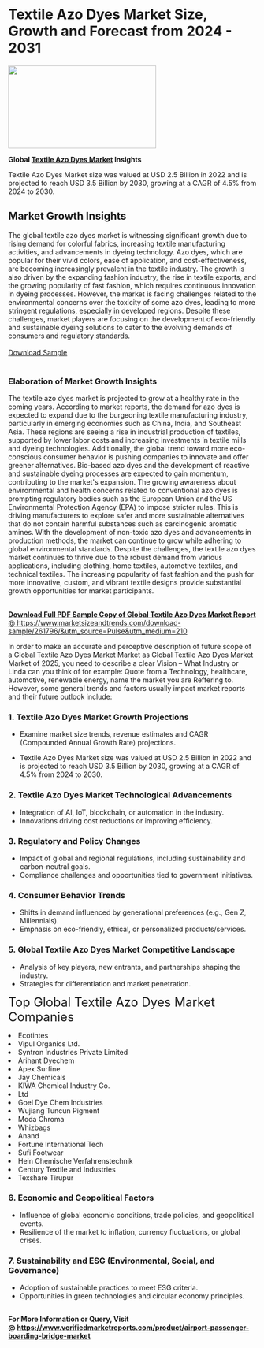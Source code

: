 <H1>Textile Azo Dyes Market Size, Growth and Forecast from 2024 - 2031</H1><img class="aligncenter size-medium wp-image-584254" src="https://thirdeyenews.in/wp-content/uploads/2024/09/Global-Market-Research-300x168.jpeg" alt="" width="300" height="168" /><p><strong>Global&nbsp;<a href="https://www.marketsizeandtrends.com/download-sample/261796/&amp;utm_source=Pulse&amp;utm_medium=210">Textile Azo Dyes Market</a> Insights</strong></p><p>Textile Azo Dyes Market size was valued at USD 2.5 Billion in 2022 and is projected to reach USD 3.5 Billion by 2030, growing at a CAGR of 4.5% from 2024 to 2030.</p><p><h2>Market Growth Insights</h2> <p>The global textile azo dyes market is witnessing significant growth due to rising demand for colorful fabrics, increasing textile manufacturing activities, and advancements in dyeing technology. Azo dyes, which are popular for their vivid colors, ease of application, and cost-effectiveness, are becoming increasingly prevalent in the textile industry. The growth is also driven by the expanding fashion industry, the rise in textile exports, and the growing popularity of fast fashion, which requires continuous innovation in dyeing processes. However, the market is facing challenges related to the environmental concerns over the toxicity of some azo dyes, leading to more stringent regulations, especially in developed regions. Despite these challenges, market players are focusing on the development of eco-friendly and sustainable dyeing solutions to cater to the evolving demands of consumers and regulatory standards. <br><br> <a href="sample-download-link">Download Sample</a> <br><br> <h3>Elaboration of Market Growth Insights</h3> <p>The textile azo dyes market is projected to grow at a healthy rate in the coming years. According to market reports, the demand for azo dyes is expected to expand due to the burgeoning textile manufacturing industry, particularly in emerging economies such as China, India, and Southeast Asia. These regions are seeing a rise in industrial production of textiles, supported by lower labor costs and increasing investments in textile mills and dyeing technologies. Additionally, the global trend toward more eco-conscious consumer behavior is pushing companies to innovate and offer greener alternatives. Bio-based azo dyes and the development of reactive and sustainable dyeing processes are expected to gain momentum, contributing to the market's expansion. The growing awareness about environmental and health concerns related to conventional azo dyes is prompting regulatory bodies such as the European Union and the US Environmental Protection Agency (EPA) to impose stricter rules. This is driving manufacturers to explore safer and more sustainable alternatives that do not contain harmful substances such as carcinogenic aromatic amines. With the development of non-toxic azo dyes and advancements in production methods, the market can continue to grow while adhering to global environmental standards. Despite the challenges, the textile azo dyes market continues to thrive due to the robust demand from various applications, including clothing, home textiles, automotive textiles, and technical textiles. The increasing popularity of fast fashion and the push for more innovative, custom, and vibrant textile designs provide substantial growth opportunities for market participants. <br><br> <a href="more-info-link"></p><p><span class=""><strong>Download Full PDF Sample Copy of Global Textile Azo Dyes Market Report</strong> @ <a href="https://www.marketsizeandtrends.com/download-sample/261796/&amp;utm_source=Pulse&amp;utm_medium=210" target="_blank">https://www.marketsizeandtrends.com/download-sample/261796/&amp;utm_source=Pulse&amp;utm_medium=210</a></span></p><p>In order to make an accurate and perceptive description of future scope of a Global&nbsp;Textile Azo Dyes Market Market as Global&nbsp;Textile Azo Dyes Market Market of 2025, you need to describe a clear Vision &ndash; What Industry or Linda can you think of for example: Quote from a Technology, healthcare, automotive, renewable energy, name the market you are Reffering to. However, some general trends and factors usually impact market reports and their future outlook include:</p><h3>1.&nbsp;<strong>Textile Azo Dyes Market Growth Projections</strong></h3><ul><li>Examine market size trends, revenue estimates and CAGR (Compounded Annual Growth Rate) projections.</li><li><p>Textile Azo Dyes Market size was valued at USD 2.5 Billion in 2022 and is projected to reach USD 3.5 Billion by 2030, growing at a CAGR of 4.5% from 2024 to 2030.</p></li></ul><h3>2.&nbsp;<strong>Textile Azo Dyes Market Technological Advancements</strong></h3><ul><li>Integration of AI, IoT, blockchain, or automation in the industry.</li><li>Innovations driving cost reductions or improving efficiency.</li></ul><h3>3.&nbsp;<strong>Regulatory and Policy Changes</strong></h3><ul><li>Impact of global and regional regulations, including sustainability and carbon-neutral goals.</li><li>Compliance challenges and opportunities tied to government initiatives.</li></ul><h3>4.&nbsp;<strong>Consumer Behavior Trends</strong></h3><ul><li>Shifts in demand influenced by generational preferences (e.g., Gen Z, Millennials).</li><li>Emphasis on eco-friendly, ethical, or personalized products/services.</li></ul><h3>5.&nbsp;<strong>Global Textile Azo Dyes Market Competitive Landscape</strong></h3><ul><li>Analysis of key players, new entrants, and partnerships shaping the industry.</li><li>Strategies for differentiation and market penetration.</li></ul><p data-pm-slice="1 1 []"><span style="color: inherit; font-family: inherit; font-size: 25px;">Top Global Textile Azo Dyes Market Companies</span></p><div class="" data-test-id=""><p><li>Ecotintes</li><li> Vipul Organics Ltd.</li><li> Syntron Industries Private Limited</li><li> Arihant Dyechem</li><li> Apex Surfine</li><li> Jay Chemicals</li><li> KIWA Chemical Industry Co.</li><li> Ltd</li><li> Goel Dye Chem Industries</li><li> Wujiang Tuncun Pigment</li><li> Moda Chroma</li><li> Whizbags</li><li> Anand</li><li> Fortune International Tech</li><li> Sufi Footwear</li><li> Hein Chemische Verfahrenstechnik</li><li> Century Textile and Industries</li><li> Texshare Tirupur</li></p></div><h3>6.&nbsp;<strong>Economic and Geopolitical Factors</strong></h3><ul><li>Influence of global economic conditions, trade policies, and geopolitical events.</li><li>Resilience of the market to inflation, currency fluctuations, or global crises.</li></ul><h3>7.&nbsp;<strong>Sustainability and ESG (Environmental, Social, and Governance)</strong></h3><ul><li>Adoption of sustainable practices to meet ESG criteria.</li><li>Opportunities in green technologies and circular economy principles.</li></ul><h2><strong style="font-size: 14px;">For More Information or Query, Visit @&nbsp;</strong><a style="background-color: #ffffff; font-size: 14px;" href="https://www.marketsizeandtrends.com/report/textile-azo-dyes-market/" target="_blank">https://www.verifiedmarketreports.com/product/airport-passenger-boarding-bridge-market</a></h2>

